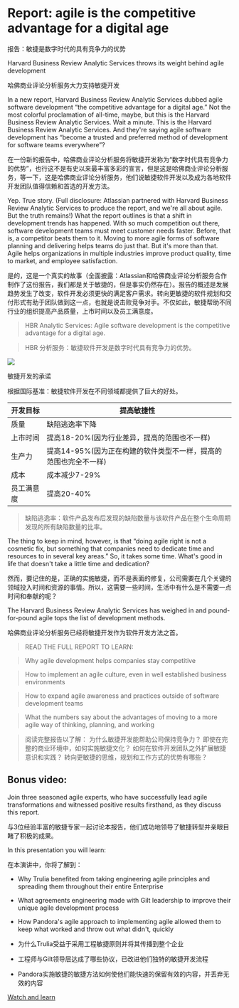 # Report: agile is the competitive advantage for a digital age

报告：敏捷是数字时代的具有竞争力的优势

Harvard Business Review Analytic Services throws its weight behind agile development

哈佛商业评论分析服务大力支持敏捷开发

In a new report, Harvard Business Review Analytic Services dubbed agile software development “the competitive advantage for a digital age.” Not the most colorful proclamation of all-time, maybe, but this is the Harvard Business Review Analytic Services. Wait a minute. This is the Harvard Business Review Analytic Services. And they're saying agile software development has “become a trusted and preferred method of development for software teams everywhere”?

在一份新的报告中，哈佛商业评论分析服务将敏捷开发称为“数字时代具有竞争力的优势”，也行这不是有史以来最丰富多彩的宣言，但是这是哈佛商业评论分析服务，等一下，这是哈佛商业评论分析服务，他们说敏捷软件开发以及成为各地软件开发团队值得信赖和首选的开发方法。

Yep. True story. (Full disclosure: Atlassian partnered with Harvard Business Review Analytic Services to produce the report, and we're all about agile. But the truth remains!) What the report outlines is that a shift in development trends has happened. With so much competition out there, software development teams must meet customer needs faster. Before, that is, a competitor beats them to it. Moving to more agile forms of software planning and delivering helps teams do just that. But it's more than that. Agile helps organizations in multiple industries improve product quality, time to market, and employee satisfaction.

是的，这是一个真实的故事（全面披露：Atlassian和哈佛商业评论分析服务合作制作了这份报告，我们都是关于敏捷的，但是事实仍然存在）。报告的概述是发展趋势发生了改变，软件开发必须更快的满足客户需求。转向更敏捷的软件规划和交付形式有助于团队做到这一点，也就是说击败竞争对手。不仅如此，敏捷帮助不同行业的组织提高产品质量，上市时间以及员工满意度。


> HBR Analytic Services: Agile software development is the competitive advantage for a digital age.

> HBR 分析服务：敏捷软件开发是数字时代具有竞争力的优势。

![](https://image.ldbmcs.com/2021-06-10-Nf1t5W.jpg)

敏捷开发的承诺

根据国际基准：敏捷软件开发在不同领域都提供了巨大的好处。

|开发目标|提高敏捷性|
|---|---|
|质量|缺陷逃逸率下降|
|上市时间|提高18-20%(因为行业差异，提高的范围也不一样)|
|生产力|提高14-95%(因为正在构建的软件类型不一样，提高的范围也完全不一样)|
|成本|成本减少7-29%|
|员工满意度|提高20-40%|

> 缺陷逃逸率：软件产品发布后发现的缺陷数量与该软件产品在整个生命周期发现的所有缺陷数量的比率。

The thing to keep in mind, however, is that “doing agile right is not a cosmetic fix, but something that companies need to dedicate time and resources to in several key areas.” So, it takes some time. What's good in life that doesn't take a little time and dedication?

然而，要记住的是，正确的实施敏捷，而不是表面的修复，公司需要在几个关键的领域投入时间和资源的事情。所以，这需要一些时间，生活中有什么是不需要一点时间和奉献的呢？

The Harvard Business Review Analytic Services has weighed in and pound-for-pound agile tops the list of development methods.

哈佛商业评论分析服务已经将敏捷开发作为软件开发方法之首。

> READ THE FULL REPORT TO LEARN:

> Why agile development helps companies stay competitive

> How to implement an agile culture, even in well established business environments

> How to expand agile awareness and practices outside of software development teams

> What the numbers say about the advantages of moving to a more agile way of thinking, planning, and working

> 阅读完整报告以了解：
> 为什么敏捷开发能帮助公司保持竞争力？
> 即使在完整的商业环境中，如何实施敏捷文化？
> 如何在软件开发团队之外扩展敏捷意识和实践？
> 转向更敏捷的思维，规划和工作方式的优势有哪些？

## Bonus video:

Join three seasoned agile experts, who have successfully lead agile transformations and witnessed positive results firsthand, as they discuss this report.

与3位经验丰富的敏捷专家一起讨论本报告，他们成功地领导了敏捷转型并亲眼目睹了积极的成果。

In this presentation you will learn:

在本演讲中，你将了解到：

- Why Trulia benefited from taking engineering agile principles and spreading them throughout their entire Enterprise
- What agreements engineering made with Gilt leadership to improve their unique agile development process
- How Pandora's agile approach to implementing agile allowed them to keep what worked and throw out what didn't, quickly

- 为什么Trulia受益于采用工程敏捷原则并将其传播到整个企业
- 工程师与Gilt领导层达成了哪些协议，已改进他们独特的敏捷开发流程
- Pandora实施敏捷的敏捷方法如何使他们能快速的保留有效的内容，并丢弃无效的内容

[Watch and learn](https://youtu.be/sTbYcjdfDJY)

